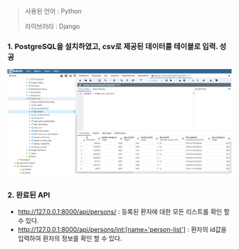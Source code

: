 > 사용된 언어 : Python
>
> 라이브러리 : Django



### 1. PostgreSQL을 설치하였고, csv로 제공된 데이터를 테이블로 입력. 성공

![Q1](images/Q1.png)



### 2. 완료된 API

- http://127.0.0.1:8000/api/persons/ : 등록된 환자에 대한 모든 리스트를 확인 할 수 있다.
- http://127.0.0.1:8000/api/persons/<int:[name='person-list']>  : 환자의 id값을 입력하여 환자의 정보를 확인 할 수 있다.
